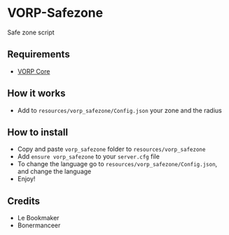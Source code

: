 # VORP-Safezone
Safe zone script 

## Requirements
- [VORP Core](https://github.com/VORPCORE/VORP-Core/releases)

## How it works
* Add to ```resources/vorp_safezone/Config.json``` your zone and the radius 

## How to install
* Copy and paste ```vorp_safezone``` folder to ```resources/vorp_safezone```
* Add ```ensure vorp_safezone``` to your ```server.cfg``` file
* To change the language go to ```resources/vorp_safezone/Config.json```, and change the language 
* Enjoy!

## Credits
* Le Bookmaker 
* Bonermanceer


